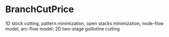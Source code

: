 # BranchCutPrice
1D stock cutting, pattern minimization, open stacks minimization, node-flow model, arc-flow model; 2D two-stage guillotine cutting
